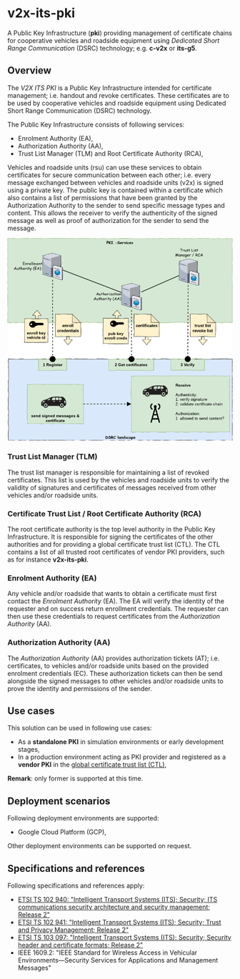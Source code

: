 # v2x-its-pki

A Public Key Infrastructure (**pki**) providing management of certificate chains for cooperative vehicles and roadside equipment using _Dedicated Short Range Communication_ (DSRC) technology; e.g. **c-v2x** or **its-g5**.

## Overview

The _V2X ITS PKI_ is a Public Key Infrastructure intended for certificate management; i.e. handout and revoke certificates. These certificates are to be used by cooperative vehicles and roadside equipment using Dedicated Short Range Communication (DSRC) technology.

The Public Key Infrastructure consists of following services:

- Enrolment Authority (EA),
- Authorization Authority (AA),
- Trust List Manager (TLM) and Root Certificate Authority (RCA),

Vehicles and roadside units (rsu) can use these services to obtain certificates for secure communication between each other; i.e. every message exchanged between vehicles and roadside units (v2x) is signed using a private key. The public key is contained within a certificate which also contains a list of permissions that have been granted by the Authorization Authority to the sender to send specific message types and content. This allows the receiver to verify the authenticity of the signed message as well as proof of authorization for the sender to send the message.

![v2x-its-pki-overview](https://raw.githubusercontent.com/michelm/v2x-its-pki/master/v2x-its-pki-overview.drawio.png)

### Trust List Manager (TLM)

The trust list manager is responsible for maintaining a list of revoked certificates. This list is used by the vehicles and roadside units to verify the validity of signatures and certificates of messages received from other vehicles and/or roadside units.

### Certificate Trust List / Root Certificate Authority (RCA)

The root certificate authority is the top level authority in the Public Key Infrastructure. It is responsible for signing the certificates of the other authorities and for providing a global certificate trust list (CTL). The CTL contains a list of all trusted root certificates of vendor PKI providers, such as for instance **v2x-its-pki**.

### Enrolment Authority (EA)

Any vehicle and/or roadside that wants to obtain a certificate must first contact the _Enrolment Authority_ (EA). The EA will verify the identity of the requester and on success return enrollment credentials. The requester can then use these credentials to request certificates from the _Authorization Authority_ (AA).

### Authorization Authority (AA)

The _Authorization Authority_ (AA) provides authorization tickets (AT); i.e. certificates, to vehicles and/or roadside units based on the provided enrolment credentials (EC). These authorization tickets can then be send alongside the signed messages to other vehicles and/or roadside units to prove the identity and permissions of the sender.

## Use cases

This solution can be used in following use cases:

- As a **standalone PKI** in simulation environments or early development stages,
- In a production environment acting as PKI provider and registered as a **vendor PKI** in the [global certificate trust list (CTL)](https://cpoc.jrc.ec.europa.eu/),

**Remark**: only former is supported at this time.

## Deployment scenarios

Following deployment environments are supported:

- Google Cloud Platform (GCP),

Other deployment environments can be supported on request.

## Specifications and references

Following specifications and references apply:

- [ETSI TS 102 940: "Intelligent Transport Systems (ITS); Security; ITS communications security architecture and security management; Release 2"](https://www.etsi.org/deliver/etsi_ts/102900_102999/102940/02.01.01_60/ts_102940v020101p.pdf)
- [ETSI TS 102 941: "Intelligent Transport Systems (ITS); Security; Trust and Privacy Management; Release 2"](https://www.etsi.org/deliver/etsi_ts/102900_102999/102941/02.02.01_60/ts_102941v020201p.pdf)
- [ETSI TS 103 097: "Intelligent Transport Systems (ITS); Security; Security header and certificate formats; Release 2"](https://www.etsi.org/deliver/etsi_ts/103000_103099/103097/02.01.01_60/ts_103097v020101p.pdf)
- IEEE 1609.2: "IEEE Standard for Wireless Access in Vehicular Environments—Security Services for Applications and Management Messages"
